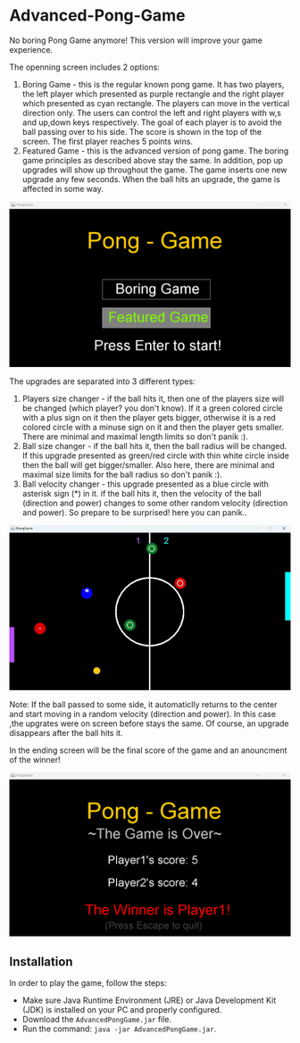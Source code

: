 # Advanced-Pong-Game
No boring Pong Game anymore! This version will improve your game experience.

The openning screen includes 2 options:
1. Boring Game - this is the regular known pong game. It has two players, the left player which presented as purple rectangle and the right player which presented as cyan rectangle. The players can move in the vertical direction only. The users can control the left and right players with w,s and up,down keys respectively. The goal of each player is to avoid the ball passing over to his side. The score is shown in the top of the screen. The first player reaches 5 points wins.
2. Featured Game - this is the advanced version of pong game. The boring game principles as described above stay the same. In addition, pop up upgrades will show up throughout the game. The game inserts one new upgrade any few seconds. When the ball hits an upgrade, the game is affected in some way.

![Application Screenshot](screen_snapshots/start_game.png)

The upgrades are separated into 3 different types:
1. Players size changer - if the ball hits it, then one of the players size will be changed (which player? you don't know). If it a green colored circle with a plus sign on it then the player gets bigger, otherwise it is a red colored circle with a minuse sign on it and then the player gets smaller. There are minimal and maximal length limits so don't panik :).
2. Ball size changer - if the ball hits it, then the ball radius will be changed. If this upgrade presented as green/red circle with thin white circle inside then the ball will get bigger/smaller. Also here, there are minimal and maximal size limits for the ball radius so don't panik :).
3. Ball velocity changer - this upgrade presented as a blue circle with asterisk sign (*) in it. if the ball hits it, then the velocity of the ball (direction and power) changes to some other random velocity (direction and power). So prepare to be surprised! here you can panik..

![Application Screenshot](screen_snapshots/gameplay.png)

Note: If the ball passed to some side, it automaticlly returns to the center and start moving in a random velocity (direction and power). In this case ,the upgrates were on screen before stays the same. Of course, an upgrade disappears after the ball hits it.


In the ending screen will be the final score of the game and an anouncment of the winner!

![Application Screenshot](screen_snapshots/game_over.png)


## Installation
In order to play the game, follow the steps:
* Make sure Java Runtime Environment (JRE) or Java Development Kit (JDK) is installed on your PC and properly configured.
* Download the `AdvancedPongGame.jar` file.
* Run the command: `java -jar AdvancedPongGame.jar`.
